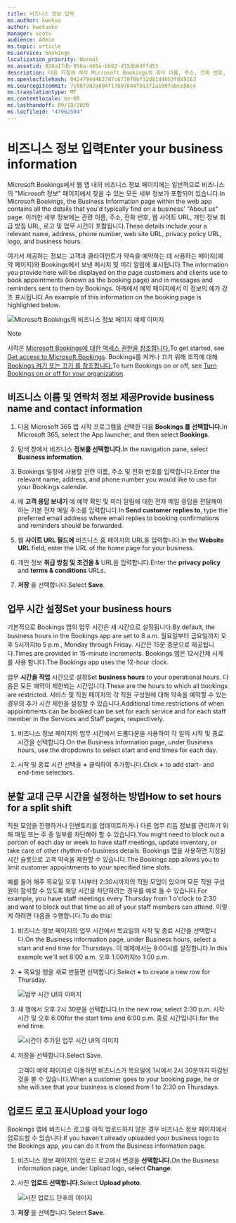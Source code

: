 ```yaml
---
title: 비즈니스 정보 입력
ms.author: kwekua
author: kwekuako
manager: scotv
audience: Admin
ms.topic: article
ms.service: bookings
localization_priority: Normal
ms.assetid: 828a17db-956a-401e-bb62-d153b6dffd53
description: 다음 지침에 따라 Microsoft Bookings의 회사 이름, 주소, 전화 번호, 웹 사이트 URL, 로고 및 업무 시간을 포함하여 Microsoft 내 정보를 만들 수 있습니다.
ms.openlocfilehash: 0424794d4627d7c6770f86f32d81d4653f889163
ms.sourcegitcommit: 7c0873d2a804f17697844fb13f1a100fabce86c4
ms.translationtype: MT
ms.contentlocale: ko-KR
ms.lasthandoff: 09/18/2020
ms.locfileid: "47962504"
---
```

# <a name="enter-your-business-information"></a><span data-ttu-id="f8038-103">비즈니스 정보 입력</span><span class="sxs-lookup"><span data-stu-id="f8038-103">Enter your business information</span></span>

<span data-ttu-id="f8038-104">Microsoft Bookings에서 웹 앱 내의 비즈니스 정보 페이지에는 일반적으로 비즈니스의 "Microsoft 정보" 페이지에서 찾을 수 있는 모든 세부 정보가 포함되어 있습니다.</span><span class="sxs-lookup"><span data-stu-id="f8038-104">In Microsoft Bookings, the Business Information page within the web app contains all the details that you'd typically find on a business' "About us" page.</span></span> <span data-ttu-id="f8038-105">이러한 세부 정보에는 관련 이름, 주소, 전화 번호, 웹 사이트 URL, 개인 정보 취급 방침 URL, 로고 및 업무 시간이 포함됩니다.</span><span class="sxs-lookup"><span data-stu-id="f8038-105">These details include your a relevant name, address, phone number, web site URL, privacy policy URL, logo, and business hours.</span></span>

<span data-ttu-id="f8038-106">여기서 제공하는 정보는 고객과 클라이언트가 약속을 예약하는 데 사용하는 페이지(예약 페이지)와 Bookings에서 보낸 메시지 및 미리 알림에 표시됩니다.</span><span class="sxs-lookup"><span data-stu-id="f8038-106">The information you provide here will be displayed on the page customers and clients use to book appointments (known as the booking page) and in messages and reminders sent to them by Bookings.</span></span> <span data-ttu-id="f8038-107">아래에서 예약 페이지에서 이 정보의 예가 강조 표시됩니다.</span><span class="sxs-lookup"><span data-stu-id="f8038-107">An example of this information on the booking page is highlighted below.</span></span>

   ![Microsoft Bookings의 비즈니스 정보 페이지 예제 이미지](../media/bookings-business-info.png)

> [!NOTE]
> <span data-ttu-id="f8038-109">시작은 [Microsoft Bookings에 대한 액세스 권한을 참조합니다.](get-access.md)</span><span class="sxs-lookup"><span data-stu-id="f8038-109">To get started, see [Get access to Microsoft Bookings](get-access.md).</span></span> <span data-ttu-id="f8038-110">Bookings를 켜거나 끄기 위해 조직에 대해 [Bookings 켜기 또는 끄기 를 참조합니다.](turn-bookings-on-or-off.md)</span><span class="sxs-lookup"><span data-stu-id="f8038-110">To turn Bookings on or off, see [Turn Bookings on or off for your organization](turn-bookings-on-or-off.md).</span></span>

## <a name="provide-business-name-and-contact-information"></a><span data-ttu-id="f8038-111">비즈니스 이름 및 연락처 정보 제공</span><span class="sxs-lookup"><span data-stu-id="f8038-111">Provide business name and contact information</span></span>

1. <span data-ttu-id="f8038-112">다음 Microsoft 365 앱 시작 프로그램을 선택한 다음 **Bookings 를 선택합니다.**</span><span class="sxs-lookup"><span data-stu-id="f8038-112">In Microsoft 365, select the App launcher, and then select **Bookings**.</span></span>

1. <span data-ttu-id="f8038-113">탐색 창에서 비즈니스 **정보를 선택합니다.**</span><span class="sxs-lookup"><span data-stu-id="f8038-113">In the navigation pane, select **Business information**.</span></span>

1. <span data-ttu-id="f8038-114">Bookings 일정에 사용할 관련 이름, 주소 및 전화 번호를 입력합니다.</span><span class="sxs-lookup"><span data-stu-id="f8038-114">Enter the relevant name, address, and phone number you would like to use for your Bookings calendar.</span></span>

1. <span data-ttu-id="f8038-115">에 **고객 응답 보내기** 에 예약 확인 및 미리 알림에 대한 전자 메일 응답을 전달해야 하는 기본 전자 메일 주소를 입력합니다.</span><span class="sxs-lookup"><span data-stu-id="f8038-115">In **Send customer replies to**, type the preferred email address where email replies to booking confirmations and reminders should be forwarded.</span></span>

1. <span data-ttu-id="f8038-116">웹 **사이트 URL 필드에** 비즈니스 홈 페이지의 URL을 입력합니다.</span><span class="sxs-lookup"><span data-stu-id="f8038-116">In the **Website URL** field, enter the URL of the home page for your business.</span></span>

1. <span data-ttu-id="f8038-117">개인 정보 **취급 방침 및** **조건을 &** URL을 입력합니다.</span><span class="sxs-lookup"><span data-stu-id="f8038-117">Enter the **privacy policy** and **terms & conditions** URLs.</span></span>

1. <span data-ttu-id="f8038-118">**저장** 을 선택합니다.</span><span class="sxs-lookup"><span data-stu-id="f8038-118">Select **Save**.</span></span>

## <a name="set-your-business-hours"></a><span data-ttu-id="f8038-119">업무 시간 설정</span><span class="sxs-lookup"><span data-stu-id="f8038-119">Set your business hours</span></span>

<span data-ttu-id="f8038-120">기본적으로 Bookings 앱의 업무 시간은 새 시간으로 설정됩니다.</span><span class="sxs-lookup"><span data-stu-id="f8038-120">By default, the business hours in the Bookings app are set to 8 a.m.</span></span> <span data-ttu-id="f8038-121">월요일부터 금요일까지 오후 5시까지</span><span class="sxs-lookup"><span data-stu-id="f8038-121">to 5 p.m., Monday through Friday.</span></span> <span data-ttu-id="f8038-122">시간은 15분 증분으로 제공됩니다.</span><span class="sxs-lookup"><span data-stu-id="f8038-122">Times are provided in 15-minute increments.</span></span> <span data-ttu-id="f8038-123">Bookings 앱은 12시간제 시계를 사용 합니다.</span><span class="sxs-lookup"><span data-stu-id="f8038-123">The Bookings app uses the 12-hour clock.</span></span>

<span data-ttu-id="f8038-124">업무 **시간을 작업** 시간으로 설정</span><span class="sxs-lookup"><span data-stu-id="f8038-124">Set **business hours** to your operational hours.</span></span> <span data-ttu-id="f8038-125">다음은 모든 예약이 제한되는 시간입니다.</span><span class="sxs-lookup"><span data-stu-id="f8038-125">These are the hours to which all bookings are restricted.</span></span> <span data-ttu-id="f8038-126">서비스 및 직원 페이지의 각 직원 구성원에 대해 약속을 예약할 수 있는 경우의 추가 시간 제한을 설정할 수 있습니다.</span><span class="sxs-lookup"><span data-stu-id="f8038-126">Additional time restrictions of when appointments can be booked can be set for each service and for each staff member in the Services and Staff pages, respectively.</span></span>

1. <span data-ttu-id="f8038-127">비즈니스 정보 페이지의 업무 시간에서 드롭다운을 사용하여 각 일의 시작 및 종료 시간을 선택합니다.</span><span class="sxs-lookup"><span data-stu-id="f8038-127">On the Business information page, under Business hours, use the dropdowns to select start and end times for each day.</span></span>

1. <span data-ttu-id="f8038-128">시작 및 종료 시간 선택을 **+** 클릭하여 추가합니다.</span><span class="sxs-lookup"><span data-stu-id="f8038-128">Click **+** to add start- and end-time selectors.</span></span>

## <a name="how-to-set-hours-for-a-split-shift"></a><span data-ttu-id="f8038-129">분할 교대 근무 시간을 설정하는 방법</span><span class="sxs-lookup"><span data-stu-id="f8038-129">How to set hours for a split shift</span></span>

<span data-ttu-id="f8038-130">직원 모임을 진행하거나 인벤토리를 업데이트하거나 다른 업무 리듬 정보를 관리하기 위해 매일 또는 주 중 일부를 차단해야 할 수 있습니다.</span><span class="sxs-lookup"><span data-stu-id="f8038-130">You might need to block out a portion of each day or week to have staff meetings, update inventory, or take care of other rhythm-of-business details.</span></span> <span data-ttu-id="f8038-131">Bookings 앱을 사용하면 지정된 시간 슬롯으로 고객 약속을 제한할 수 있습니다.</span><span class="sxs-lookup"><span data-stu-id="f8038-131">The Bookings app allows you to limit customer appointments to your specified time slots.</span></span>

<span data-ttu-id="f8038-132">예를 들어 매주 목요일 오후 1시부터 2:30시까지의 직원 모임이 있으며 모든 직원 구성원이 참석할 수 있도록 해당 시간을 차단하려는 경우를 예로 들 수 있습니다.</span><span class="sxs-lookup"><span data-stu-id="f8038-132">For example, you have staff meetings every Thursday from 1 o'clock to 2:30 and want to block out that time so all of your staff members can attend.</span></span> <span data-ttu-id="f8038-133">이렇게 하려면 다음을 수행합니다.</span><span class="sxs-lookup"><span data-stu-id="f8038-133">To do this:</span></span>

1. <span data-ttu-id="f8038-134">비즈니스 정보 페이지의 업무 시간에서 목요일의 시작 및 종료 시간을 선택합니다.</span><span class="sxs-lookup"><span data-stu-id="f8038-134">On the Business information page, under Business hours, select a start and end time for Thursdays.</span></span> <span data-ttu-id="f8038-135">이 예제에서는 8:00시를 설정합니다.</span><span class="sxs-lookup"><span data-stu-id="f8038-135">In this example we'll set 8:00 a.m.</span></span> <span data-ttu-id="f8038-136">오후 1:00까지</span><span class="sxs-lookup"><span data-stu-id="f8038-136">to 1:00 p.m.</span></span>

1. <span data-ttu-id="f8038-137">**+** 목요일 행을 새로 만들면 선택합니다.</span><span class="sxs-lookup"><span data-stu-id="f8038-137">Select **+** to create a new row for Thursday.</span></span>

   ![업무 시간 UI의 이미지](../media/bookings-split-shift.png)

1. <span data-ttu-id="f8038-139">새 행에서 오후 2시 30분을 선택합니다.</span><span class="sxs-lookup"><span data-stu-id="f8038-139">In the new row, select 2:30 p.m.</span></span> <span data-ttu-id="f8038-140">시작 시간 및 오후 6:00</span><span class="sxs-lookup"><span data-stu-id="f8038-140">for the start time and 6:00 p.m.</span></span> <span data-ttu-id="f8038-141">종료 시간입니다.</span><span class="sxs-lookup"><span data-stu-id="f8038-141">for the end time.</span></span>

   ![시간이 추가된 업무 시간 UI의 이미지](../media/bookings-split-shift-hours.png)

1. <span data-ttu-id="f8038-143">저장을 선택합니다.</span><span class="sxs-lookup"><span data-stu-id="f8038-143">Select Save.</span></span>

    <span data-ttu-id="f8038-144">고객이 예약 페이지로 이동하면 비즈니스가 목요일에 1시에서 2시 30분까지 마감된 것을 볼 수 있습니다.</span><span class="sxs-lookup"><span data-stu-id="f8038-144">When a customer goes to your booking page, he or she will see that your business is closed from 1 to 2:30 on Thursdays.</span></span>

## <a name="upload-your-logo"></a><span data-ttu-id="f8038-145">업로드 로고 표시</span><span class="sxs-lookup"><span data-stu-id="f8038-145">Upload your logo</span></span>

<span data-ttu-id="f8038-146">Bookings 앱에 비즈니스 로고를 아직 업로드하지 않은 경우 비즈니스 정보 페이지에서 업로드할 수 있습니다.</span><span class="sxs-lookup"><span data-stu-id="f8038-146">If you haven't already uploaded your business logo to the Bookings app, you can do it from the Business information page.</span></span>

1. <span data-ttu-id="f8038-147">비즈니스 정보 페이지의 업로드 로고에서 변경을 **선택합니다.**</span><span class="sxs-lookup"><span data-stu-id="f8038-147">On the Business information page, under Upload logo, select **Change**.</span></span>

1. <span data-ttu-id="f8038-148">사진 **업로드 선택합니다.**</span><span class="sxs-lookup"><span data-stu-id="f8038-148">Select **Upload photo**.</span></span>

   ![사진 업로드 단추의 이미지](../media/bookings-upload-photo.png)

1. <span data-ttu-id="f8038-150">**저장** 을 선택합니다.</span><span class="sxs-lookup"><span data-stu-id="f8038-150">Select **Save**.</span></span>
